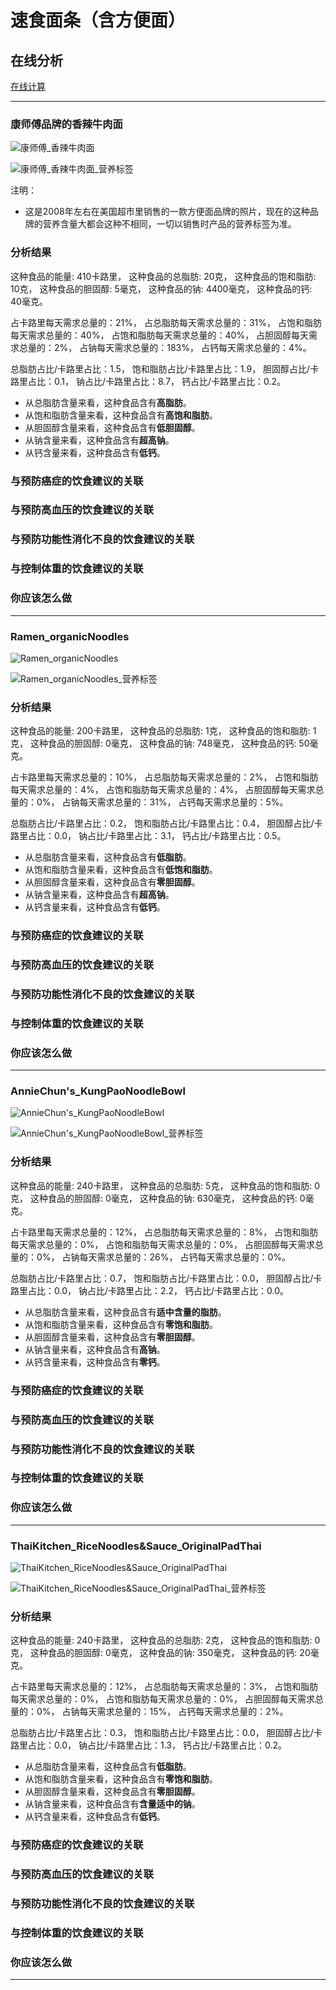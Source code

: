 # 速食面条（含方便面）

## 在线分析

[在线计算](https://jsfiddle.net/quanbinn/f6y5jb8p/)

--------------------

### 康师傅品牌的香辣牛肉面

![康师傅_香辣牛肉面](/images/加工食品的分析/速食面条（含方便面）/康师傅_香辣牛肉面.jpg)

![康师傅_香辣牛肉面_营养标签](/images/加工食品的分析/速食面条（含方便面）/康师傅_香辣牛肉面_营养标签.jpg)

注明：

- 这是2008年左右在美国超市里销售的一款方便面品牌的照片，现在的这种品牌的营养含量大都会这种不相同，一切以销售时产品的营养标签为准。

### 分析结果

这种食品的能量: 410卡路里， 这种食品的总脂肪: 20克， 这种食品的饱和脂肪: 10克， 这种食品的胆固醇: 5毫克， 这种食品的钠: 4400毫克， 这种食品的钙: 40毫克。

占卡路里每天需求总量的：21%， 占总脂肪每天需求总量的：31%， 占饱和脂肪每天需求总量的：40%， 占饱和脂肪每天需求总量的：40%， 占胆固醇每天需求总量的：2%， 占钠每天需求总量的：183%， 占钙每天需求总量的：4%。

总脂肪占比/卡路里占比：1.5， 饱和脂肪占比/卡路里占比：1.9， 胆固醇占比/卡路里占比：0.1， 钠占比/卡路里占比：8.7， 钙占比/卡路里占比：0.2。

- 从总脂肪含量来看，这种食品含有**高脂肪**。
- 从饱和脂肪含量来看，这种食品含有**高饱和脂肪**。
- 从胆固醇含量来看，这种食品含有**低胆固醇**。
- 从钠含量来看，这种食品含有**超高钠**。
- 从钙含量来看，这种食品含有**低钙**。

### 与预防癌症的饮食建议的关联

### 与预防高血压的饮食建议的关联

### 与预防功能性消化不良的饮食建议的关联

### 与控制体重的饮食建议的关联

### 你应该怎么做

---------------------

### Ramen_organicNoodles

![Ramen_organicNoodles](/images/加工食品的分析/速食面条（含方便面）/Ramen_organicNoodles.jpg)

![Ramen_organicNoodles_营养标签](/images/加工食品的分析/速食面条（含方便面）/Ramen_organicNoodles_营养标签.jpg)

### 分析结果

这种食品的能量: 200卡路里， 这种食品的总脂肪: 1克， 这种食品的饱和脂肪: 1克， 这种食品的胆固醇: 0毫克， 这种食品的钠: 748毫克， 这种食品的钙: 50毫克。

占卡路里每天需求总量的：10%， 占总脂肪每天需求总量的：2%， 占饱和脂肪每天需求总量的：4%， 占饱和脂肪每天需求总量的：4%， 占胆固醇每天需求总量的：0%， 占钠每天需求总量的：31%， 占钙每天需求总量的：5%。

总脂肪占比/卡路里占比：0.2， 饱和脂肪占比/卡路里占比：0.4， 胆固醇占比/卡路里占比：0.0， 钠占比/卡路里占比：3.1， 钙占比/卡路里占比：0.5。

- 从总脂肪含量来看，这种食品含有**低脂肪**。
- 从饱和脂肪含量来看，这种食品含有**低饱和脂肪**。
- 从胆固醇含量来看，这种食品含有**零胆固醇**。
- 从钠含量来看，这种食品含有**超高钠**。
- 从钙含量来看，这种食品含有**低钙**。

### 与预防癌症的饮食建议的关联

### 与预防高血压的饮食建议的关联

### 与预防功能性消化不良的饮食建议的关联

### 与控制体重的饮食建议的关联

### 你应该怎么做

---------------------

### AnnieChun's_KungPaoNoodleBowl

![AnnieChun's_KungPaoNoodleBowl](/images/加工食品的分析/速食面条（含方便面）/AnnieChun's_KungPaoNoodleBowl.jpg)

![AnnieChun's_KungPaoNoodleBowl_营养标签](/images/加工食品的分析/速食面条（含方便面）/AnnieChun's_KungPaoNoodleBowl_营养标签.jpg)

### 分析结果

这种食品的能量: 240卡路里， 这种食品的总脂肪: 5克， 这种食品的饱和脂肪: 0克， 这种食品的胆固醇: 0毫克， 这种食品的钠: 630毫克， 这种食品的钙: 0毫克。

占卡路里每天需求总量的：12%， 占总脂肪每天需求总量的：8%， 占饱和脂肪每天需求总量的：0%， 占饱和脂肪每天需求总量的：0%， 占胆固醇每天需求总量的：0%， 占钠每天需求总量的：26%， 占钙每天需求总量的：0%。

总脂肪占比/卡路里占比：0.7， 饱和脂肪占比/卡路里占比：0.0， 胆固醇占比/卡路里占比：0.0， 钠占比/卡路里占比：2.2， 钙占比/卡路里占比：0.0。

- 从总脂肪含量来看，这种食品含有**适中含量的脂肪**。
- 从饱和脂肪含量来看，这种食品含有**零饱和脂肪**。
- 从胆固醇含量来看，这种食品含有**零胆固醇**。
- 从钠含量来看，这种食品含有**高钠**。
- 从钙含量来看，这种食品含有**零钙**。

### 与预防癌症的饮食建议的关联

### 与预防高血压的饮食建议的关联

### 与预防功能性消化不良的饮食建议的关联

### 与控制体重的饮食建议的关联

### 你应该怎么做

---------------------

### ThaiKitchen_RiceNoodles&Sauce_OriginalPadThai

![ThaiKitchen_RiceNoodles&Sauce_OriginalPadThai](/images/加工食品的分析/速食面条（含方便面）/ThaiKitchen_RiceNoodles&Sauce_OriginalPadThai.jpg)

![ThaiKitchen_RiceNoodles&Sauce_OriginalPadThai_营养标签](/images/加工食品的分析/速食面条（含方便面）/ThaiKitchen_RiceNoodles&Sauce_OriginalPadThai_营养标签.jpg)

### 分析结果

这种食品的能量: 240卡路里， 这种食品的总脂肪: 2克， 这种食品的饱和脂肪: 0克， 这种食品的胆固醇: 0毫克， 这种食品的钠: 350毫克， 这种食品的钙: 20毫克。

占卡路里每天需求总量的：12%， 占总脂肪每天需求总量的：3%， 占饱和脂肪每天需求总量的：0%， 占饱和脂肪每天需求总量的：0%， 占胆固醇每天需求总量的：0%， 占钠每天需求总量的：15%， 占钙每天需求总量的：2%。

总脂肪占比/卡路里占比：0.3， 饱和脂肪占比/卡路里占比：0.0， 胆固醇占比/卡路里占比：0.0， 钠占比/卡路里占比：1.3， 钙占比/卡路里占比：0.2。

- 从总脂肪含量来看，这种食品含有**低脂肪**。
- 从饱和脂肪含量来看，这种食品含有**零饱和脂肪**。
- 从胆固醇含量来看，这种食品含有**零胆固醇**。
- 从钠含量来看，这种食品含有**含量适中的钠**。
- 从钙含量来看，这种食品含有**低钙**。

### 与预防癌症的饮食建议的关联

### 与预防高血压的饮食建议的关联

### 与预防功能性消化不良的饮食建议的关联

### 与控制体重的饮食建议的关联

### 你应该怎么做

---------------------


